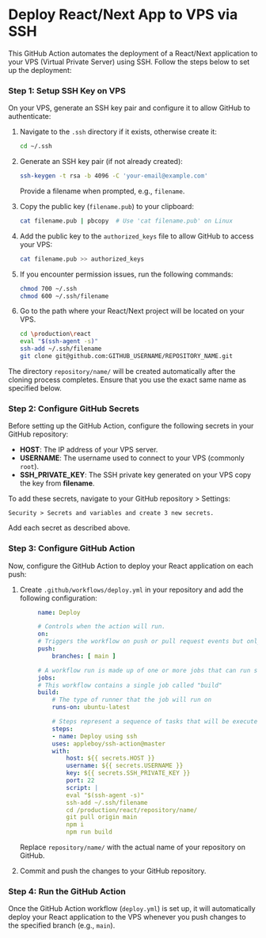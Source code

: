 
# Deploy React/Next App to VPS via SSH

This GitHub Action automates the deployment of a React/Next application to your VPS (Virtual Private Server) using SSH. Follow the steps below to set up the deployment:


### Step 1: Setup SSH Key on VPS

On your VPS, generate an SSH key pair and configure it to allow GitHub to authenticate:

1. Navigate to the `.ssh` directory if it exists, otherwise create it:
   ```bash
   cd ~/.ssh
   ```

2. Generate an SSH key pair (if not already created):
   ```bash
   ssh-keygen -t rsa -b 4096 -C 'your-email@example.com'
   ```
   Provide a filename when prompted, e.g., `filename`.

3. Copy the public key (`filename.pub`) to your clipboard:
   ```bash
   cat filename.pub | pbcopy  # Use 'cat filename.pub' on Linux
   ```

4. Add the public key to the `authorized_keys` file to allow GitHub to access your VPS:
   ```bash
   cat filename.pub >> authorized_keys
   ```

5. If you encounter permission issues, run the following commands:
   ```bash
   chmod 700 ~/.ssh
   chmod 600 ~/.ssh/filename
   ```

6. Go to the path where your React/Next project will be located on your VPS.

   ```bash
   cd \production\react
   eval "$(ssh-agent -s)"
   ssh-add ~/.ssh/filename
   git clone git@github.com:GITHUB_USERNAME/REPOSITORY_NAME.git
   ```

The directory `repository/name/` will be created automatically after the cloning process completes. Ensure that you use the exact same name as specified below.

### Step 2: Configure GitHub Secrets

Before setting up the GitHub Action, configure the following secrets in your GitHub repository:

- **HOST**: The IP address of your VPS server.
- **USERNAME**: The username used to connect to your VPS (commonly `root`).
- **SSH_PRIVATE_KEY**: The SSH private key generated on your VPS copy the key from **filename**.

To add these secrets, navigate to your GitHub repository > Settings:
```
Security > Secrets and variables and create 3 new secrets.
```
Add each secret as described above.

### Step 3: Configure GitHub Action

Now, configure the GitHub Action to deploy your React application on each push:

1. Create `.github/workflows/deploy.yml` in your repository and add the following configuration:

   ```yaml
        name: Deploy

        # Controls when the action will run. 
        on:
        # Triggers the workflow on push or pull request events but only for the master branch
        push:
            branches: [ main ]

        # A workflow run is made up of one or more jobs that can run sequentially or in parallel
        jobs:
        # This workflow contains a single job called "build"
        build:
            # The type of runner that the job will run on
            runs-on: ubuntu-latest

            # Steps represent a sequence of tasks that will be executed as part of the job
            steps:       
            - name: Deploy using ssh
            uses: appleboy/ssh-action@master
            with:
                host: ${{ secrets.HOST }}
                username: ${{ secrets.USERNAME }}
                key: ${{ secrets.SSH_PRIVATE_KEY }}
                port: 22
                script: |
                eval "$(ssh-agent -s)"
                ssh-add ~/.ssh/filename
                cd /production/react/repository/name/
                git pull origin main
                npm i
                npm run build
   ```

   Replace `repository/name/` with the actual name of your repository on GitHub.

2. Commit and push the changes to your GitHub repository.

### Step 4: Run the GitHub Action

Once the GitHub Action workflow (`deploy.yml`) is set up, it will automatically deploy your React application to the VPS whenever you push changes to the specified branch (e.g., `main`).
